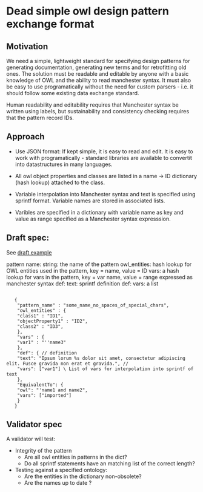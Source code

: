 # Dead simple owl design pattern exchange format

## Motivation

We need a simple, lightweight standard for specifying design patterns
for generating documentation, generating new terms and for
retrofitting old ones. The solution must be readable and editable by anyone with a
basic knowledge of OWL and the ability to read manchester syntax.  It must also be easy
to use programatically without the need for custom parsers - i.e. it should follow some 
existing data exchange standard.

Human readability and editability requires that Manchester syntax be written using
labels, but sustainability and consistency checking requires that 
the pattern record IDs. 


## Approach

* Use JSON format:  If kept simple, it is easy to read and edit. It is easy to work with programatically - standard libraries are available to convertit into datastructures in many languages.

* All owl object properties and classes are listed in a name -> ID dictionary (hash lookup) attached to the class.

* Variable interpolation into Manchester syntax and text is specified using sprintf format.  Variable names are stored in associated lists.

* Varibles are specified in a dictionary with variable name as key and value as range specified as a Manchester syntax expresssion.

## Draft spec:

See [draft example](https://github.com/dosumis/dead_simple_owl_design_patterns/blob/master/json/draft_json_example.json)

pattern name:  string: the name of the pattern
owl_entities:  hash lookup for OWL entities used in the pattern, key = name, value = ID
vars:  a hash lookup for vars in the pattern, key = var name, value = range expressed as manchester syntax
def: text: sprintf definition
def: vars: a list 
~~~~.javascript

   { 
    "pattern_name" : "some_name_no_spaces_of_special_chars",
    "owl_entities" : { 
	"class1" : "ID1", 
	"objectProperty1" : "ID2", 
	"class2" : "ID3", 
    },
    "vars" : { 
	"var1" : "''name3" 
    },
    "def": { // definition
	"text": "Ipsum lorum %s dolor sit amet, consectetur adipiscing elit. Fusce gravida non erat et gravida.", // 
	"vars": ["var1"] \ List of vars for interpolation into sprintf of text
    },
    "EquivalentTo": {
	"owl": "'name1 and name2",
	"vars": ["imported"]
    }
   }
~~~~

## Validator spec

A validator will test:
* Integrity of the pattern
  * Are all owl entities in patterns in the dict?
  * Do all sprintf statements have an matching list of the correct length?
* Testing against a specified ontology:
  * Are the entities in the dictionary non-obsolete?
  * Are the names up to date ?






